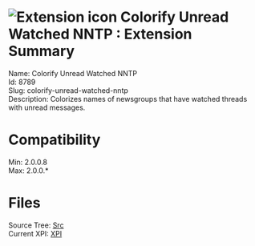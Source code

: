 # ![Extension icon](https://addons.thunderbird.net/user-media/addon_icons/8/8789-64.png?modified=1295497249) Colorify Unread Watched NNTP : Extension Summary

Name: Colorify Unread Watched NNTP  
Id: 8789  
Slug: colorify-unread-watched-nntp  
Description: Colorizes names of newsgroups that have watched threads with unread messages.
  

# Compatibility
Min: 2.0.0.8  
Max: 2.0.0.*  

# Files

Source Tree: [Src](C:/Dev/Thunderbird/ThunderKdB/xall/xOther/8789-colorify-unread-watched-nntp/src)  
Current XPI: [XPI](C:/Dev/Thunderbird/ThunderKdB/xall/xOther/8789-colorify-unread-watched-nntp/xpi)  



